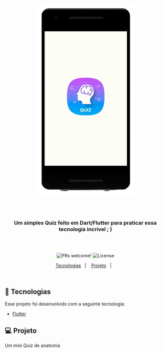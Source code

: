 
                   

<p align="center">
<img align="" width="300" height="600" src="https://github.com/moraesnicol/Quiz/blob/master/Quizgiffinal.gif" title="quiiz">
</p>
         


<br />
<br />
<h3 align="center">
Um simples Quiz feito em Dart/Flutter para praticar essa tecnologia incrível ; )
</h3>
<br />
<br />

<p align="center">
 <img src="https://img.shields.io/static/v1?label=PRs&message=welcome&color=7159c1&labelColor=000000" alt="PRs welcome!" />

  <img alt="License" src="https://img.shields.io/static/v1?label=license&message=MIT&color=7159c1&labelColor=000000">
</p>

<p align="center">
  <a href="#rocket-tecnologias">Tecnologias</a>&nbsp;&nbsp;&nbsp;|&nbsp;&nbsp;&nbsp;
  <a href="#-projeto">Projeto</a>&nbsp;&nbsp;&nbsp;|&nbsp;&nbsp;&nbsp;
 
</p>
<br>

## :rocket: Tecnologias

Esse projeto foi desenvolvido com a seguinte tecnologia:

- [Flutter](https://flutter.dev/)

## 💻 Projeto

Um mini Quiz de anatomia




